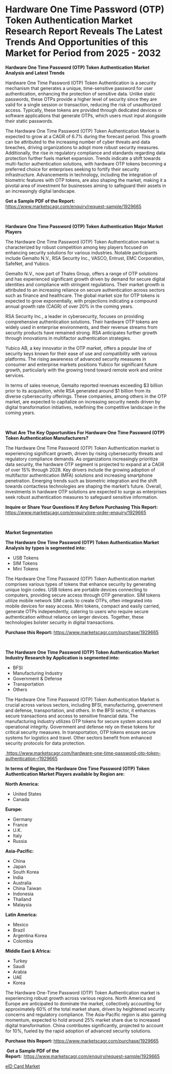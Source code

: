 <p><h1>Hardware One Time Password (OTP) Token Authentication Market Research Report Reveals The Latest Trends And Opportunities of this Market for Period from 2025 - 2032</h1></p><p><strong>Hardware One Time Password (OTP) Token Authentication Market Analysis and Latest Trends</strong></p>
<p><p>Hardware One Time Password (OTP) Token Authentication is a security mechanism that generates a unique, time-sensitive password for user authentication, enhancing the protection of sensitive data. Unlike static passwords, these OTPs provide a higher level of security since they are valid for a single session or transaction, reducing the risk of unauthorized access. Typically, these tokens are provided through dedicated devices or software applications that generate OTPs, which users must input alongside their static passwords.</p><p>The Hardware One Time Password (OTP) Token Authentication Market is expected to grow at a CAGR of 6.7% during the forecast period. This growth can be attributed to the increasing number of cyber threats and data breaches, driving organizations to adopt more robust security measures. Additionally, the rise in regulatory compliance and standards regarding data protection further fuels market expansion. Trends indicate a shift towards multi-factor authentication solutions, with hardware OTP tokens becoming a preferred choice for enterprises seeking to fortify their security infrastructure. Advancements in technology, including the integration of biometric features with OTP tokens, are also shaping the market, making it a pivotal area of investment for businesses aiming to safeguard their assets in an increasingly digital landscape.</p></p>
<p><strong>Get a Sample PDF of the Report:&nbsp;</strong> <a href="https://www.marketscagr.com/enquiry/request-sample/1929665?utm_campaign=1869&utm_medium=2&utm_source=Github&utm_content=ia&utm_term=16012025&utm_id=hardware-one-time-password-otp-token-authentication">https://www.marketscagr.com/enquiry/request-sample/1929665</a></p>
<p>&nbsp;</p>
<p><strong>Hardware One Time Password (OTP) Token Authentication Major Market Players</strong></p>
<p><p>The Hardware One Time Password (OTP) Token Authentication market is characterized by robust competition among key players focused on enhancing security solutions for various industries. Notable participants include Gemalto N.V., RSA Security Inc., VASCO, Entrust, EMC Corporation, SafeNet, and Yubico.</p><p>Gemalto N.V., now part of Thales Group, offers a range of OTP solutions and has experienced significant growth driven by demand for secure digital identities and compliance with stringent regulations. Their market growth is attributed to an increasing reliance on secure authentication across sectors such as finance and healthcare. The global market size for OTP tokens is expected to grow exponentially, with projections indicating a compound annual growth rate (CAGR) of over 20% in the coming years.</p><p>RSA Security Inc., a leader in cybersecurity, focuses on providing comprehensive authentication solutions. Their hardware OTP tokens are widely used in enterprise environments, and their revenue streams from security products have remained strong. RSA anticipates further growth through innovations in multifactor authentication strategies.</p><p>Yubico AB, a key innovator in the OTP market, offers a popular line of security keys known for their ease of use and compatibility with various platforms. The rising awareness of advanced security measures in consumer and enterprise markets positions Yubico for significant future growth, particularly with the growing trend toward remote work and online services.</p><p>In terms of sales revenue, Gemalto reported revenues exceeding $3 billion prior to its acquisition, while RSA generated around $1 billion from its diverse cybersecurity offerings. These companies, among others in the OTP market, are expected to capitalize on increasing security needs driven by digital transformation initiatives, redefining the competitive landscape in the coming years.</p></p>
<p>&nbsp;</p>
<p><strong>What Are The Key Opportunities For Hardware One Time Password (OTP) Token Authentication Manufacturers?</strong></p>
<p><p>The Hardware One Time Password (OTP) Token Authentication market is experiencing significant growth, driven by rising cybersecurity threats and regulatory compliance demands. As organizations increasingly prioritize data security, the hardware OTP segment is projected to expand at a CAGR of over 15% through 2028. Key drivers include the growing adoption of multifactor authentication (MFA) solutions and increasing smartphone penetration. Emerging trends such as biometric integration and the shift towards contactless technologies are shaping the market’s future. Overall, investments in hardware OTP solutions are expected to surge as enterprises seek robust authentication measures to safeguard sensitive information.</p></p>
<p><strong>Inquire or Share Your Questions If Any Before Purchasing This Report:</strong> <a href="https://www.marketscagr.com/enquiry/pre-order-enquiry/1929665?utm_campaign=1869&utm_medium=2&utm_source=Github&utm_content=ia&utm_term=16012025&utm_id=hardware-one-time-password-otp-token-authentication">https://www.marketscagr.com/enquiry/pre-order-enquiry/1929665</a></p>
<p>&nbsp;</p>
<p><strong>Market Segmentation</strong></p>
<p><strong>The Hardware One Time Password (OTP) Token Authentication Market Analysis by types is segmented into:</strong></p>
<p><ul><li>USB Tokens</li><li>SIM Tokens</li><li>Mini Tokens</li></ul></p>
<p><p>The Hardware One Time Password (OTP) Token Authentication market comprises various types of tokens that enhance security by generating unique login codes. USB tokens are portable devices connecting to computers, providing secure access through OTP generation. SIM tokens utilize mobile network SIM cards to create OTPs, often integrated into mobile devices for easy access. Mini tokens, compact and easily carried, generate OTPs independently, catering to users who require secure authentication without reliance on larger devices. Together, these technologies bolster security in digital transactions.</p></p>
<p><strong>Purchase this Report:&nbsp;</strong><a href="https://www.marketscagr.com/purchase/1929665?utm_campaign=1869&utm_medium=2&utm_source=Github&utm_content=ia&utm_term=16012025&utm_id=hardware-one-time-password-otp-token-authentication">https://www.marketscagr.com/purchase/1929665</a></p>
<p>&nbsp;</p>
<p><strong>The Hardware One Time Password (OTP) Token Authentication Market Industry Research by Application is segmented into:</strong></p>
<p><ul><li>BFSI</li><li>Manufacturing Industry</li><li>Government & Defense</li><li>Transportation</li><li>Others</li></ul></p>
<p><p>The Hardware One Time Password (OTP) Token Authentication Market is crucial across various sectors, including BFSI, manufacturing, government and defense, transportation, and others. In the BFSI sector, it enhances secure transactions and access to sensitive financial data. The manufacturing industry utilizes OTP tokens for secure system access and operational integrity. Government and defense rely on these tokens for critical security measures. In transportation, OTP tokens ensure secure systems for logistics and travel. Other sectors benefit from enhanced security protocols for data protection.</p></p>
<p><a href="https://www.marketscagr.com/hardware-one-time-password-otp-token-authentication-r1929665?utm_campaign=1869&utm_medium=2&utm_source=Github&utm_content=ia&utm_term=16012025&utm_id=hardware-one-time-password-otp-token-authentication">&nbsp;https://www.marketscagr.com/hardware-one-time-password-otp-token-authentication-r1929665</a></p>
<p><strong>In terms of Region, the Hardware One Time Password (OTP) Token Authentication Market Players available by Region are:</strong></p>
<p>
    <p> <strong> North America: </strong>
        <ul>
            <li>United States</li>
            <li>Canada</li>
        </ul>
        </p> 
    <p> <strong> Europe: </strong>
        <ul>
            <li>Germany</li>
            <li>France</li>
            <li>U.K.</li>
            <li>Italy</li>
            <li>Russia</li>
        </ul>
        </p> 
    <p> <strong> Asia-Pacific: </strong>
        <ul>
            <li>China</li>
            <li>Japan</li>
            <li>South Korea</li>
            <li>India</li>
            <li>Australia</li>
            <li>China Taiwan</li>
            <li>Indonesia</li>
            <li>Thailand</li>
            <li>Malaysia</li>
        </ul>
        </p> 
    <p> <strong> Latin America: </strong>
        <ul>
            <li>Mexico</li>
            <li>Brazil</li>
            <li>Argentina Korea</li>
            <li>Colombia</li>
        </ul>
        </p> 
    <p> <strong> Middle East & Africa: </strong>
        <ul>
            <li>Turkey</li>
            <li>Saudi</li>
            <li>Arabia</li>
            <li>UAE</li>
            <li>Korea</li>
        </ul>
    </p>
    </p>
<p><p>The Hardware One-Time Password (OTP) Token Authentication market is experiencing robust growth across various regions. North America and Europe are anticipated to dominate the market, collectively accounting for approximately 60% of the total market share, driven by heightened security concerns and regulatory compliance. The Asia-Pacific region is also gaining momentum, expected to hold around 25% market share due to increased digital transformation. China contributes significantly, projected to account for 10%, fueled by the rapid adoption of advanced security solutions.</p></p>
<p><strong>Purchase this Report: </strong><a href="https://www.marketscagr.com/purchase/1929665?utm_campaign=1869&utm_medium=2&utm_source=Github&utm_content=ia&utm_term=16012025&utm_id=hardware-one-time-password-otp-token-authentication">https://www.marketscagr.com/purchase/1929665</a></p>
<p>&nbsp;<strong>Get a Sample PDF of the Report:&nbsp;&nbsp;</strong><a href="https://www.marketscagr.com/enquiry/request-sample/1929665?utm_campaign=1869&utm_medium=2&utm_source=Github&utm_content=ia&utm_term=16012025&utm_id=hardware-one-time-password-otp-token-authentication">https://www.marketscagr.com/enquiry/request-sample/1929665</a></p>
<p><strong></strong></p>
<p><p><a href="https://github.com/CliffMedina6/Market-Research-Report-List-7/blob/main/eid-card-market.md?utm_campaign=1869&utm_medium=2&utm_source=Github&utm_content=ia&utm_term=16012025&utm_id=hardware-one-time-password-otp-token-authentication">eID Card Market</a></p></p>